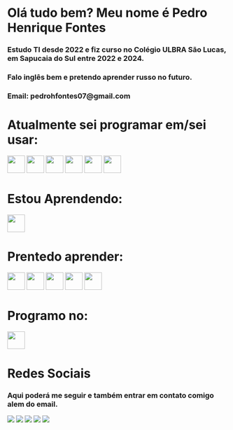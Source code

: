   <h1>Olá tudo bem? Meu nome é Pedro Henrique Fontes</h1>
<h3>Estudo TI desde 2022 e fiz curso no Colégio ULBRA São Lucas, em Sapucaia do Sul entre 2022 e 2024.</h3>
<h3>Falo inglês bem e pretendo aprender russo no futuro.</h3>
<h3>Email: pedrohfontes07@gmail.com</h3>
  <h1>Atualmente sei programar em/sei usar:</h1>
<div>
  <img src="https://cdn.jsdelivr.net/gh/devicons/devicon@latest/icons/javascript/javascript-original.svg" height="40" width="40"/>
  <img src="https://cdn.jsdelivr.net/gh/devicons/devicon@latest/icons/mysql/mysql-original.svg" height="40" width="40"/>
  <img src="https://cdn.jsdelivr.net/gh/devicons/devicon@latest/icons/html5/html5-original.svg" height="40" width="40"/>
  <img src="https://cdn.jsdelivr.net/gh/devicons/devicon@latest/icons/css3/css3-original.svg" height="40" width="40" />
  <img src="https://cdn.jsdelivr.net/gh/devicons/devicon@latest/icons/php/php-original.svg" height="40" width="40"/>
  <img src="https://cdn.jsdelivr.net/gh/devicons/devicon@latest/icons/wordpress/wordpress-original.svg" height="40" width="40"/>
</div>
  <h1>Estou Aprendendo:</h1>
  <div>
    <img src="https://cdn.jsdelivr.net/gh/devicons/devicon@latest/icons/python/python-original.svg" height="40" width="40"/>
  </div>
  <h1>Prentedo aprender:</h1>
<div>
  <img src="https://cdn.jsdelivr.net/gh/devicons/devicon@latest/icons/lua/lua-original.svg" height="40" width="40"/>
  <img src="https://cdn.jsdelivr.net/gh/devicons/devicon@latest/icons/java/java-original.svg" height="40" width="40"/>
  <img src="https://cdn.jsdelivr.net/gh/devicons/devicon@latest/icons/c/c-original.svg" height="40" width="40"/>
  <img src="https://cdn.jsdelivr.net/gh/devicons/devicon@latest/icons/csharp/csharp-original.svg" height="40" width="40"/>
  <img src="https://cdn.jsdelivr.net/gh/devicons/devicon@latest/icons/cplusplus/cplusplus-original.svg" height="40" width="40"/>
</div>

  <h1>Programo no:</h1>
  <img src="https://cdn.jsdelivr.net/gh/devicons/devicon@latest/icons/vscode/vscode-original.svg" height="40" width="40"/>
  
  <h1>Redes Sociais</h1>
<h3>Aqui poderá me seguir e também entrar em contato comigo alem do email.</h3>
<div>
  <a href="https://www.instagram.com/pedrohenriquefontes.jpeg/" target="https://www.instagram.com/pedrohenriquefontes.jpeg/"><img loading="lazy" src="https://img.shields.io/badge/-Instagram-%23E4405F?style=for-the-badge&logo=instagram&logoColor=white" target="_blank"></a>
  <a href="https://www.linkedin.com/in/pedro-henrique-fontes-750b21275/" target="_blank"><img loading="lazy" src="https://img.shields.io/badge/-LinkedIn-%230077B5?style=for-the-badge&logo=linkedin&logoColor=white" target="_blank"></a>
  <a href="https://www.discordapp.com/users/434523866702807050" target="_blank"><img loading="lazy" src="https://img.shields.io/badge/Discord-%235865F2.svg?style=for-the-badge&logo=discord&logoColor=white" target="_blank"></a>
  <a href="https://steamcommunity.com/id/valueyourfriends/" targer="_blank"><img loading="lazy" src="https://img.shields.io/badge/steam-%23000000.svg?style=for-the-badge&logo=steam&logoColor=white" target="_blank"></a>
  <a href="https://x.com/peeeeedr18" targer="_blank"><img loading="lazy" src="https://img.shields.io/badge/X-%23000000.svg?style=for-the-badge&logo=X&logoColor=white" target="_blank"></a>
</div>
